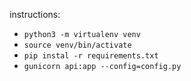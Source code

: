 instructions:

- `python3 -m virtualenv venv`
- `source venv/bin/activate`
- `pip instal -r requirements.txt`
- `gunicorn api:app --config=config.py`



